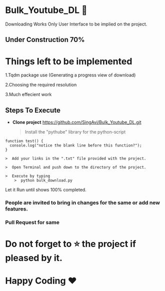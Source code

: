 # Bulk_Youtube_DL :memo:

Downloading Works 
Only User Interface to be implied on the project.

## Under Construction 70%

# Things left to be implemented

1.Tqdm package use (Generating a progress view of download)

2.Choosing the required resolution

3.Much effecient work

## Steps To Execute
  - **Clone project** https://github.com/SingAvi/Bulk_Youtube_DL.git
  
    >  Install the "pythube" library for the python-script
```
function test() {
  console.log("notice the blank line before this function?");
}
```
    >  Add your links in the ".txt" file provided with the project.
    
    >  Open Terminal and push down to the directory of the project.
    
    >  Execute by typing 
        >  python bulk_download.py
        
  Let it Run until shows 100% completed.
  

### People are invited to bring in changes for the same or add new features.
### Pull Request for same 

# Do not forget to :star: the project if pleased by it. 

# Happy Coding ♥
